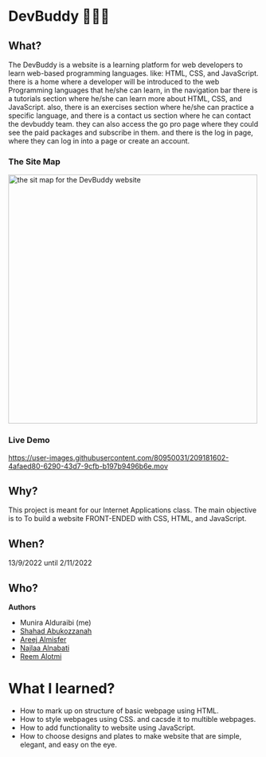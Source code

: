 # DevBuddy 👩🏽‍💻

## What?
The DevBuddy is a website is a learning platform for web developers to learn web-based programming languages. like: HTML, CSS, and JavaScript. there is a home where a developer will be introduced to the web Programming languages that he/she can learn, in the navigation bar there is a tutorials section where he/she can learn more about HTML, CSS, and JavaScript. also, there is an exercises section where he/she can practice a specific language, and there is a contact us section where he can contact the devbuddy team. they can also access the go pro page where they could see the paid packages and subscribe in them. and there is the log in page, where they can log in into a page or create an account. 

### The Site Map
<img width="500" hight="500" alt="the sit map for the DevBuddy website" src="https://user-images.githubusercontent.com/80950031/209173070-f74e7809-ff73-48e9-b216-081e69ef95d2.png">

### Live Demo
https://user-images.githubusercontent.com/80950031/209181602-4afaed80-6290-43d7-9cfb-b197b9496b6e.mov


## Why?
This project is meant for our Internet Applications class. The main objective is to To build a website FRONT-ENDED with CSS, HTML, and JavaScript.

## When? 
13/9/2022 until 2/11/2022

## Who?
**Authors**
* Munira Alduraibi (me)
* [Shahad Abukozzanah](https://www.linkedin.com/in/shahad-mohammed-2817b0217)
* [Areej Almisfer]()
* [Najlaa Alnabati]()
* [Reem Alotmi]()

# What I learned?
* How to mark up on structure of basic webpage using HTML.
* How to style webpages using CSS. and cacsde it to multible webpages.
* How to add functionality to website using JavaScript.
* How to choose designs and plates to make website that are simple, elegant, and easy on the eye.
